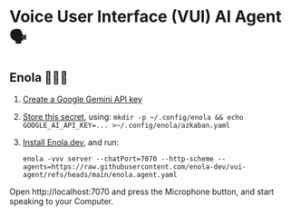 # Voice User Interface (VUI) AI Agent 🗣️

## Enola 🕵🏾‍♀️

1. [Create a Google Gemini API key](https://aistudio.google.com/apikey)
1. [Store this secret](https://docs.enola.dev/use/secret/), using: `mkdir -p ~/.config/enola && echo GOOGLE_AI_API_KEY=... >~/.config/enola/azkaban.yaml`
1. [Install Enola.dev](https://docs.enola.dev/use/), and run:

       enola -vvv server --chatPort=7070 --http-scheme --agents=https://raw.githubusercontent.com/enola-dev/vui-agent/refs/heads/main/enola.agent.yaml

Open http://localhost:7070 and press the Microphone button, and start speaking to your Computer.
